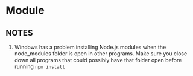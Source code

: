 # Module

## NOTES

1. Windows has a problem installing Node.js modules when the node_modules folder is open in other programs. Make sure you close down all programs that could possibly have that folder open before running `npm install`